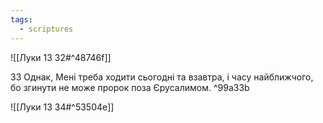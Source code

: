 ```yaml
---
tags:
  - scriptures
---
```


![[Луки 13 32#^48746f]]

33 Однак, Мені треба ходити сьогодні та взавтра, і часу найближчого, бо згинути не може пророк поза Єрусалимом. ^99a33b

![[Луки 13 34#^53504e]]